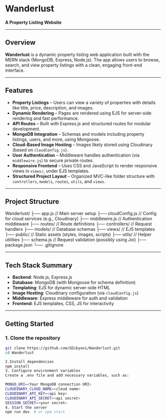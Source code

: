# Wanderlust

**A Property Listing Website**

---

##  Overview

**Wanderlust** is a dynamic property listing web application built with the MERN stack (MongoDB, Express, Node.js). The app allows users to browse, search, and view property listings with a clean, engaging front-end interface.

---

##  Features

- **Property Listings** – Users can view a variety of properties with details like title, price, description, and images.
- **Dynamic Rendering** – Pages are rendered using EJS for server-side rendering and fast performance.
- **API Routes** – Built with Express.js and structured routes for modular development.
- **MongoDB Integration** – Schemas and models including property listings, users, and more, using Mongoose.
- **Cloud-Based Image Hosting** – Images likely stored using Cloudinary (based on `cloudConfig.js`).
- **User Authentication** – Middleware handles authentication (via `middlewire.js`) to secure private routes.
- **Responsive Frontend** – Uses CSS and JavaScript to render responsive views in `views/`, under EJS templates.
- **Structured Project Layout** – Organized MVC-like folder structure with `controllers`, `models`, `routes`, `utils`, and `views`.

---

##  Project Structure

Wanderlust/
├── app.js // Main server setup
├── cloudConfig.js // Config for cloud services (e.g., Cloudinary)
├── middlewire.js // Authentication middleware
├── routes/ // Route definitions
├── controllers/ // Request handlers
├── models/ // Database schemas
├── views/ // EJS templates
├── public/ // Static assets (styles, images, scripts)
├── utils/ // Helper utilities
├── schema.js // Request validation (possibly using Joi)
├── package.json
└── .gitignore


---

##  Tech Stack Summary

- **Backend**: Node.js, Express.js  
- **Database**: MongoDB (with Mongoose for schema definition)  
- **Templating**: EJS for dynamic server-side HTML  
- **Image Hosting**: Cloudinary configuration (via `cloudConfig.js`)  
- **Middleware**: Express middleware for auth and validation  
- **Frontend**: EJS templates, CSS, JS for interactivity

---

##  Getting Started

### 1. Clone the repository

```bash
git clone https://github.com/SDibyani/Wanderlust.git
cd Wanderlust

2.Install dependencies
npm install
3. Configure environment variables
Create a .env file and add necessary variables, such as:

MONGO_URI=<Your MongoDB connection URI>
CLOUDINARY_CLOUD_NAME=<cloud name>
CLOUDINARY_API_KEY=<api key>
CLOUDINARY_API_SECRET=<api secret>
SESSION_SECRET=<your secret>
4. Start the server
npm run dev  # or npm start
